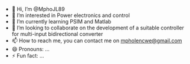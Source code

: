 - 👋 Hi, I’m @MphoJL89
- 👀 I’m interested in Power electronics and control
- 🌱 I’m currently learning PSIM and Matlab
- 💞️ I’m looking to collaborate on the development of a suitable controller for multi-input bidirectional converter
- 📫 How to reach me, you can contact me on mpholencwe@gmail.com
- 😄 Pronouns: ...
- ⚡ Fun fact: ...

<!---
MphoJL89/MphoJL89 is a ✨ special ✨ repository because its `README.md` (this file) appears on your GitHub profile.
You can click the Preview link to take a look at your changes.
--->
